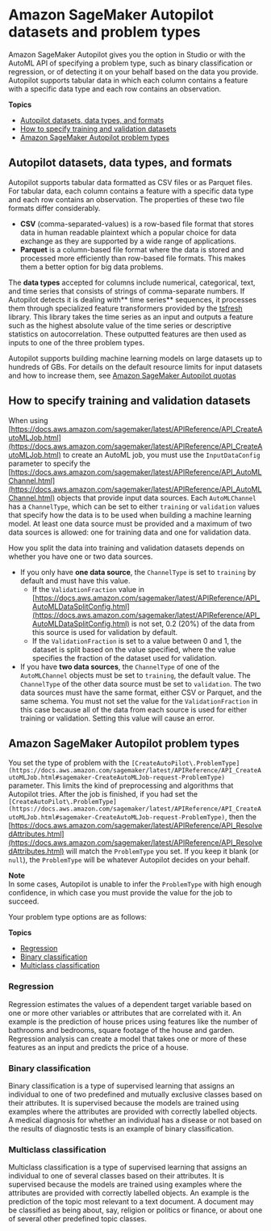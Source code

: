 # Amazon SageMaker Autopilot datasets and problem types<a name="autopilot-datasets-problem-types"></a>

Amazon SageMaker Autopilot gives you the option in Studio or with the AutoML API of specifying a problem type, such as binary classification or regression, or of detecting it on your behalf based on the data you provide\. Autopilot supports tabular data in which each column contains a feature with a specific data type and each row contains an observation\. 

**Topics**
+ [Autopilot datasets, data types, and formats](#autopilot-datasets)
+ [How to specify training and validation datasets](#autopilot-data-sources-training-or-validation)
+ [Amazon SageMaker Autopilot problem types](#autopilot-problem-types)

## Autopilot datasets, data types, and formats<a name="autopilot-datasets"></a>

Autopilot supports tabular data formatted as CSV files or as Parquet files\. For tabular data, each column contains a feature with a specific data type and each row contains an observation\. The properties of these two file formats differ considerably\.
+ **CSV** \(comma\-separated\-values\) is a row\-based file format that stores data in human readable plaintext which a popular choice for data exchange as they are supported by a wide range of applications\.
+ **Parquet** is a column\-based file format where the data is stored and processed more efficiently than row\-based file formats\. This makes them a better option for big data problems\.

The **data types** accepted for columns include numerical, categorical, text, and time series that consists of strings of comma\-separate numbers\. If Autopilot detects it is dealing with** time series** sequences, it processes them through specialized feature transformers provided by the [tsfresh](https://tsfresh.readthedocs.io/en/latest/text/list_of_features.html) library\. This library takes the time series as an input and outputs a feature such as the highest absolute value of the time series or descriptive statistics on autocorrelation\. These outputted features are then used as inputs to one of the three problem types\.

 Autopilot supports building machine learning models on large datasets up to hundreds of GBs\. For details on the default resource limits for input datasets and how to increase them, see [Amazon SageMaker Autopilot quotas](autopilot-quotas.md)

## How to specify training and validation datasets<a name="autopilot-data-sources-training-or-validation"></a>

When using [https://docs.aws.amazon.com/sagemaker/latest/APIReference/API_CreateAutoMLJob.html](https://docs.aws.amazon.com/sagemaker/latest/APIReference/API_CreateAutoMLJob.html) to create an AutoML job, you must use the `InputDataConfig` parameter to specify the [https://docs.aws.amazon.com/sagemaker/latest/APIReference/API_AutoMLChannel.html](https://docs.aws.amazon.com/sagemaker/latest/APIReference/API_AutoMLChannel.html) objects that provide input data sources\. Each `AutoMLChannel` has a `ChannelType`, which can be set to either `training` or `validation` values that specify how the data is to be used when building a machine learning model\. At least one data source must be provided and a maximum of two data sources is allowed: one for training data and one for validation data\.

How you split the data into training and validation datasets depends on whether you have one or two data sources\.
+ If you only have **one data source**, the `ChannelType` is set to `training` by default and must have this value\.
  + If the `ValidationFraction` value in [https://docs.aws.amazon.com/sagemaker/latest/APIReference/API_AutoMLDataSplitConfig.html](https://docs.aws.amazon.com/sagemaker/latest/APIReference/API_AutoMLDataSplitConfig.html) is not set, 0\.2 \(20%\) of the data from this source is used for validation by default\. 
  + If the `ValidationFraction` is set to a value between 0 and 1, the dataset is split based on the value specified, where the value specifies the fraction of the dataset used for validation\.
+ If you have **two data sources**, the `ChannelType` of one of the `AutoMLChannel` objects must be set to `training`, the default value\. The `ChannelType` of the other data source must be set to `validation`\. The two data sources must have the same format, either CSV or Parquet, and the same schema\. You must not set the value for the `ValidationFraction` in this case because all of the data from each source is used for either training or validation\. Setting this value will cause an error\. 

## Amazon SageMaker Autopilot problem types<a name="autopilot-problem-types"></a>

You set the type of problem with the `[CreateAutoPilot\.ProblemType](https://docs.aws.amazon.com/sagemaker/latest/APIReference/API_CreateAutoMLJob.html#sagemaker-CreateAutoMLJob-request-ProblemType)` parameter\. This limits the kind of preprocessing and algorithms that Autopilot tries\. After the job is finished, if you had set the `[CreateAutoPilot\.ProblemType](https://docs.aws.amazon.com/sagemaker/latest/APIReference/API_CreateAutoMLJob.html#sagemaker-CreateAutoMLJob-request-ProblemType)`, then the [https://docs.aws.amazon.com/sagemaker/latest/APIReference/API_ResolvedAttributes.html](https://docs.aws.amazon.com/sagemaker/latest/APIReference/API_ResolvedAttributes.html) will match the `ProblemType` you set\. If you keep it blank \(or `null`\), the `ProblemType` will be whatever Autopilot decides on your behalf\. 

**Note**  
In some cases, Autopilot is unable to infer the `ProblemType` with high enough confidence, in which case you must provide the value for the job to succeed\.

Your problem type options are as follows: 

**Topics**
+ [Regression](#autopilot-automate-model-development-problem-types-regression)
+ [Binary classification](#autopilot-automate-model-development-problem-types-binary-classification)
+ [Multiclass classification](#autopilot-automate-model-development-problem-types-multi-class-classification)

### Regression<a name="autopilot-automate-model-development-problem-types-regression"></a>

Regression estimates the values of a dependent target variable based on one or more other variables or attributes that are correlated with it\. An example is the prediction of house prices using features like the number of bathrooms and bedrooms, square footage of the house and garden\. Regression analysis can create a model that takes one or more of these features as an input and predicts the price of a house\.

### Binary classification<a name="autopilot-automate-model-development-problem-types-binary-classification"></a>

Binary classification is a type of supervised learning that assigns an individual to one of two predefined and mutually exclusive classes based on their attributes\. It is supervised because the models are trained using examples where the attributes are provided with correctly labelled objects\. A medical diagnosis for whether an individual has a disease or not based on the results of diagnostic tests is an example of binary classification\.

### Multiclass classification<a name="autopilot-automate-model-development-problem-types-multi-class-classification"></a>

Multiclass classification is a type of supervised learning that assigns an individual to one of several classes based on their attributes\. It is supervised because the models are trained using examples where the attributes are provided with correctly labelled objects\. An example is the prediction of the topic most relevant to a text document\. A document may be classified as being about, say, religion or politics or finance, or about one of several other predefined topic classes\.